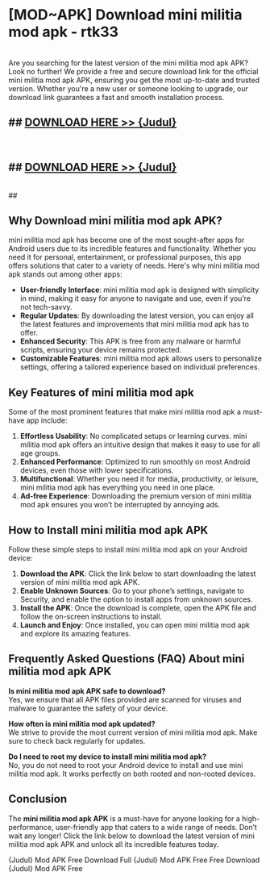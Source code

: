 # [MOD~APK] Download mini militia mod apk - rtk33 <br>
<br>
Are you searching for the latest version of the mini militia mod apk APK? Look no further! We provide a free and secure download link for the official mini militia mod apk APK, ensuring you get the most up-to-date and trusted version. Whether you're a new user or someone looking to upgrade, our download link guarantees a fast and smooth installation process.


## ##  [DOWNLOAD HERE >> {Judul}](https://geoflix.me/watch.php?title=mini_militia_mod_apk&ref=git)
  <br>

##  ## [DOWNLOAD HERE >> {Judul}](https://geoflix.me/watch.php?title=mini_militia_mod_apk&ref=git)
  <br>
  ##



## Why Download mini militia mod apk APK?

mini militia mod apk has become one of the most sought-after apps for Android users due to its incredible features and functionality. Whether you need it for personal, entertainment, or professional purposes, this app offers solutions that cater to a variety of needs. Here's why mini militia mod apk stands out among other apps:

- **User-friendly Interface**: mini militia mod apk is designed with simplicity in mind, making it easy for anyone to navigate and use, even if you’re not tech-savvy.
- **Regular Updates**: By downloading the latest version, you can enjoy all the latest features and improvements that mini militia mod apk has to offer.
- **Enhanced Security**: This APK is free from any malware or harmful scripts, ensuring your device remains protected.
- **Customizable Features**: mini militia mod apk allows users to personalize settings, offering a tailored experience based on individual preferences.

## Key Features of mini militia mod apk

Some of the most prominent features that make mini militia mod apk a must-have app include:

1. **Effortless Usability**: No complicated setups or learning curves. mini militia mod apk offers an intuitive design that makes it easy to use for all age groups.
2. **Enhanced Performance**: Optimized to run smoothly on most Android devices, even those with lower specifications.
3. **Multifunctional**: Whether you need it for media, productivity, or leisure, mini militia mod apk has everything you need in one place.
4. **Ad-free Experience**: Downloading the premium version of mini militia mod apk ensures you won’t be interrupted by annoying ads.

## How to Install mini militia mod apk APK

Follow these simple steps to install mini militia mod apk on your Android device:

1. **Download the APK**: Click the link below to start downloading the latest version of mini militia mod apk APK.
2. **Enable Unknown Sources**: Go to your phone’s settings, navigate to Security, and enable the option to install apps from unknown sources.
3. **Install the APK**: Once the download is complete, open the APK file and follow the on-screen instructions to install.
4. **Launch and Enjoy**: Once installed, you can open mini militia mod apk and explore its amazing features.

## Frequently Asked Questions (FAQ) About mini militia mod apk APK

**Is mini militia mod apk APK safe to download?**  
Yes, we ensure that all APK files provided are scanned for viruses and malware to guarantee the safety of your device.

**How often is mini militia mod apk updated?**  
We strive to provide the most current version of mini militia mod apk. Make sure to check back regularly for updates.

**Do I need to root my device to install mini militia mod apk?**  
No, you do not need to root your Android device to install and use mini militia mod apk. It works perfectly on both rooted and non-rooted devices.

## Conclusion

The **mini militia mod apk APK** is a must-have for anyone looking for a high-performance, user-friendly app that caters to a wide range of needs. Don’t wait any longer! Click the link below to download the latest version of mini militia mod apk APK and unlock all its incredible features today.

{Judul} Mod APK Free
Download Full {Judul} Mod APK Free
Free Download {Judul} Mod APK Free

